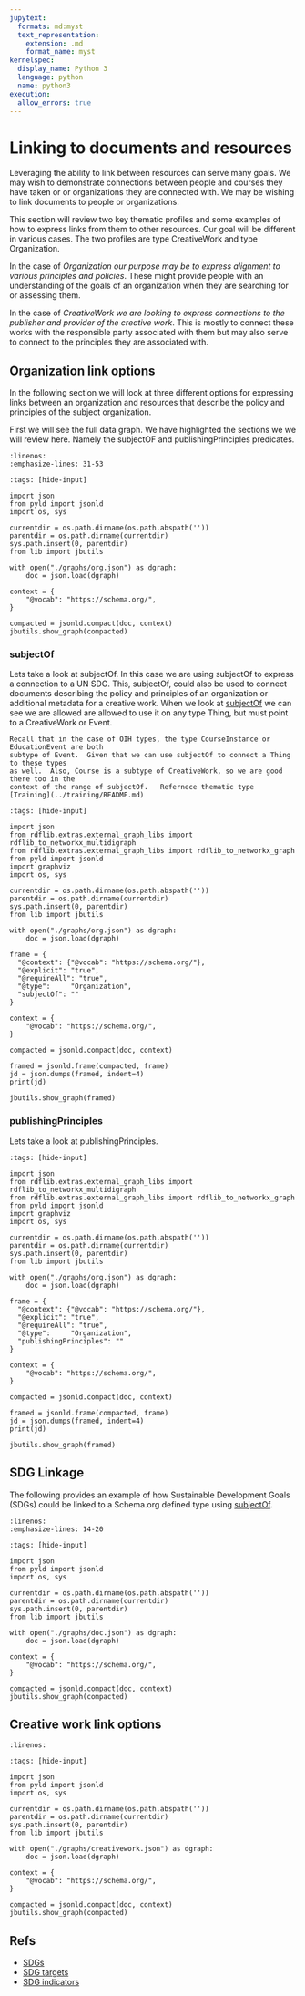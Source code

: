 ```yaml
---
jupytext:
  formats: md:myst
  text_representation:
    extension: .md
    format_name: myst
kernelspec:
  display_name: Python 3
  language: python
  name: python3
execution:
  allow_errors: true
---
```

# Linking to documents and resources

Leveraging the ability to link between resources can serve many goals.  We may
wish to demonstrate connections between people and courses they have taken or
or organizations they are connected with.   We may be wishing to link documents
to people or organizations.   

This section will review two key thematic profiles and some examples of how to
express links from them to other resources.   Our goal will be different in various
cases.  The two profiles are type CreativeWork and type Organization. 

In the case of _Organization our purpose may be to express alignment to various
principles and policies_.  These might provide people with an understanding of
the goals of an organization when they are searching for or assessing them.

In the case of _CreativeWork we are looking to express connections to the
publisher and provider of the creative work_.   This is mostly to connect these
works with the responsible party associated with them but may also serve to
connect to the principles they are associated with. 



## Organization link options

In the following section we will look at three different options for expressing
links between an organization and resources that describe the policy and 
principles of the subject organization.

First we will see the full data graph.  We have highlighted the sections we 
we will review here.  Namely the subjectOF and publishingPrinciples 
predicates. 


```{literalinclude} ./graphs/org.json
:linenos:
:emphasize-lines: 31-53
```

```{code-cell}
:tags: [hide-input]

import json
from pyld import jsonld
import os, sys

currentdir = os.path.dirname(os.path.abspath(''))
parentdir = os.path.dirname(currentdir)
sys.path.insert(0, parentdir)
from lib import jbutils

with open("./graphs/org.json") as dgraph:
    doc = json.load(dgraph)

context = {
    "@vocab": "https://schema.org/",
}

compacted = jsonld.compact(doc, context)
jbutils.show_graph(compacted)

```

### subjectOf

Lets take a look at subjectOf.  In this case we are using subjectOf to express
a connection to a UN SDG.  This, subjectOf, could also be used to connect 
documents describing the policy and principles of an organization or additional 
metadata for a creative work.  When we look at [subjectOf](https://schema.org/subjectOf)
we can see we are allowed are allowed to use it on any type Thing, but must point
to a CreativeWork or Event.  


```{note}
Recall that in the case of OIH types, the type CourseInstance or EducationEvent are both
subtype of Event.  Given that we can use subjectOf to connect a Thing to these types
as well.  Also, Course is a subtype of CreativeWork, so we are good there too in the 
context of the range of subjectOf.   Refernece thematic type [Training](../training/README.md)
```

```{code-cell}
:tags: [hide-input]

import json
from rdflib.extras.external_graph_libs import rdflib_to_networkx_multidigraph
from rdflib.extras.external_graph_libs import rdflib_to_networkx_graph
from pyld import jsonld
import graphviz
import os, sys

currentdir = os.path.dirname(os.path.abspath(''))
parentdir = os.path.dirname(currentdir)
sys.path.insert(0, parentdir)
from lib import jbutils

with open("./graphs/org.json") as dgraph:
    doc = json.load(dgraph)

frame = {
  "@context": {"@vocab": "https://schema.org/"},
  "@explicit": "true",
  "@requireAll": "true",
  "@type":     "Organization",
  "subjectOf": ""
}

context = {
    "@vocab": "https://schema.org/",
}

compacted = jsonld.compact(doc, context)

framed = jsonld.frame(compacted, frame)
jd = json.dumps(framed, indent=4)
print(jd)

jbutils.show_graph(framed)

```


### publishingPrinciples

Lets take a look at publishingPrinciples. 

```{code-cell}
:tags: [hide-input]

import json
from rdflib.extras.external_graph_libs import rdflib_to_networkx_multidigraph
from rdflib.extras.external_graph_libs import rdflib_to_networkx_graph
from pyld import jsonld
import graphviz
import os, sys

currentdir = os.path.dirname(os.path.abspath(''))
parentdir = os.path.dirname(currentdir)
sys.path.insert(0, parentdir)
from lib import jbutils

with open("./graphs/org.json") as dgraph:
    doc = json.load(dgraph)

frame = {
  "@context": {"@vocab": "https://schema.org/"},
  "@explicit": "true",
  "@requireAll": "true",
  "@type":     "Organization",
  "publishingPrinciples": ""
}

context = {
    "@vocab": "https://schema.org/",
}

compacted = jsonld.compact(doc, context)

framed = jsonld.frame(compacted, frame)
jd = json.dumps(framed, indent=4)
print(jd)

jbutils.show_graph(framed)

```

## SDG Linkage


The following provides an example of how Sustainable Development Goals 
(SDGs) could be linked to a Schema.org defined type using [subjectOf](https://schema.org/subjectOf).

```{literalinclude} ./graphs/doc.json
:linenos:
:emphasize-lines: 14-20

```

```{code-cell}
:tags: [hide-input]

import json
from pyld import jsonld
import os, sys

currentdir = os.path.dirname(os.path.abspath(''))
parentdir = os.path.dirname(currentdir)
sys.path.insert(0, parentdir)
from lib import jbutils

with open("./graphs/doc.json") as dgraph:
    doc = json.load(dgraph)

context = {
    "@vocab": "https://schema.org/",
}

compacted = jsonld.compact(doc, context)
jbutils.show_graph(compacted)

```

## Creative work link options


```{literalinclude} ./graphs/creativework.json
:linenos:
```

```{code-cell}
:tags: [hide-input]

import json
from pyld import jsonld
import os, sys

currentdir = os.path.dirname(os.path.abspath(''))
parentdir = os.path.dirname(currentdir)
sys.path.insert(0, parentdir)
from lib import jbutils

with open("./graphs/creativework.json") as dgraph:
    doc = json.load(dgraph)

context = {
    "@vocab": "https://schema.org/",
}

compacted = jsonld.compact(doc, context)
jbutils.show_graph(compacted)

```



## Refs

* [SDGs](http://www.ontobee.org/ontology/SDGIO?iri=http://purl.unep.org/sdg/SDGIO_00000000_)
* [SDG targets](http://www.ontobee.org/ontology/SDGIO?iri=http://purl.unep.org/sdg/SDGIO_00000001)
* [SDG indicators](http://www.ontobee.org/ontology/SDGIO?iri=http%3A%2F%2Fpurl.unep.org%2Fsdg%2FSDGIO_00000003)

